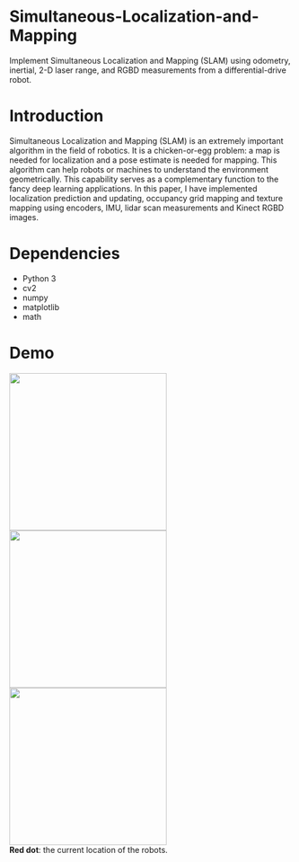 # Simultaneous-Localization-and-Mapping
Implement Simultaneous Localization and Mapping (SLAM) using odometry, inertial, 2-D laser range, and RGBD measurements from a differential-drive robot.  

# Introduction
Simultaneous Localization and Mapping (SLAM) is an extremely important algorithm in the field of robotics. It is a chicken-or-egg problem: a map is needed for localization and a pose estimate is needed for mapping. This algorithm can help robots or machines to understand the environment geometrically. This capability serves as a complementary function to the fancy deep learning applications. In this paper, I have implemented localization prediction and updating, occupancy grid mapping and texture mapping using encoders, IMU, lidar scan measurements and Kinect RGBD images.  

# Dependencies
* Python 3   
* cv2  
* numpy  
* matplotlib  
* math  

# Demo
<img src="https://github.com/shangweihung/Simultaneous-Localization-and-Mapping/blob/master/Demo_gif/dataset_20.gif" height="280">  <img src="https://github.com/shangweihung/Simultaneous-Localization-and-Mapping/blob/master/Demo_gif/dataset_21.gif" height="280">  <img src="https://github.com/shangweihung/Simultaneous-Localization-and-Mapping/blob/master/Demo_gif/dataset_23_test.gif" height="280">  
**Red dot**: the current location of the robots.
